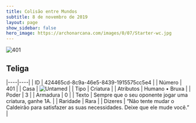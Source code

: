 ```yaml
---
title: Colisão entre Mundos
subtitle: 8 de novembro de 2019
layout: page
show_sidebar: false
hero_image: https://archonarcana.com/images/0/07/Starter-wc.jpg
---
```


![401](https://cdn.keyforgegame.com/media/card_front/pt/452_401_F2PF3262P9XJ_pt.png)

## Teliga

|----|----|
| ID | 424465cd-8c9a-46e5-8439-1915575cc5e4 |
| Número | 401 |
| Casa | ![Untamed](https://archonarcana.com/images/thumb/b/bd/Untamed.png/22px-Untamed.png "Indomados") |
| Tipo | Criatura |
| Atributos | Humano • Bruxa |
| Poder | 3 |
| Armadura | 0 |
| Texto | Sempre que o seu oponente jogar uma criatura, ganhe 1A. |
| Raridade | Rara |
| Dizeres | “Não tente mudar o Caldeirão para satisfazer as suas necessidades. Deixe que ele mude você.” |
